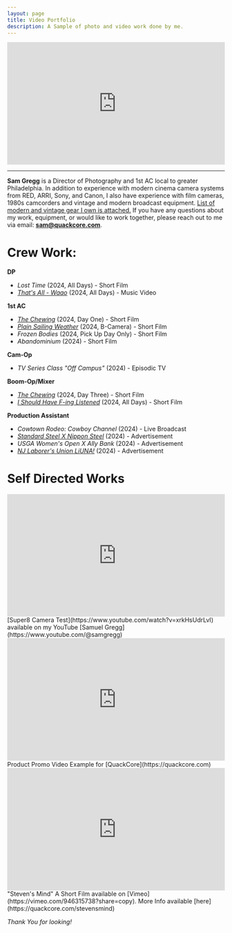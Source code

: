```yaml
---
layout: page
title: Video Portfolio
description: A Sample of photo and video work done by me.
---
```


<div style="padding:56.25% 0 0 0;position:relative;"><iframe src="https://player.vimeo.com/video/1014653908?title=0&amp;byline=0&amp;portrait=0&amp;badge=0&amp;autopause=0&amp;player_id=0&amp;app_id=58479" frameborder="0" allow="autoplay; fullscreen; picture-in-picture; clipboard-write" style="position:absolute;top:0;left:0;width:100%;height:100%;" title="Samuel Gregg Demo Reel 2024"></iframe></div><script src="https://player.vimeo.com/api/player.js"></script>

---
**Sam Gregg** is a Director of Photography and 1st AC local to greater Philadelphia. In addition to experience with modern cinema camera systems from RED, ARRI, Sony, and Canon, I also have experience with film cameras, 1980s camcorders and vintage and modern broadcast equipment. [List of modern and vintage gear I own is attached.](https://docs.google.com/document/d/1uJ9pmbqwla07XqOVKpPNCc3UcMvHipev543l-ObF4Yg/edit?usp=sharing) If you have any questions about my work, equipment, or would like to work together, please reach out to me via email: **sam@quackcore.com**.

# Crew Work:

**DP** 
+ *Lost Time* (2024, All Days) - Short Film
+ *[That's All - Waao](https://www.youtube.com/watch?v=LXKLg4VYLeQ)* (2024, All Days) - Music Video

**1st AC**
 + *[The Chewing](https://www.youtube.com/watch?v=y0CZ4Dg4rKU&t=426s)* (2024, Day One) - Short Film
 + *[Plain Sailing Weather](https://www.youtube.com/watch?v=MauyWK1eim0)* (2024, B-Camera) - Short Film
 + *Frozen Bodies* (2024, Pick Up Day Only) - Short Film
 + *Abandominium* (2024) - Short Film

**Cam-Op**
 + *TV Series Class "Off Campus"* (2024) - Episodic TV

**Boom-Op/Mixer**
 + *[The Chewing](https://www.youtube.com/watch?v=y0CZ4Dg4rKU&t=426s)* (2024, Day Three) - Short Film
 + *[I Should Have F-ing Listened](https://www.youtube.com/watch?v=tmx2EL5j9-g)* (2024, All Days) - Short Film

 **Production Assistant**
 + *Cowtown Rodeo: Cowboy Channel* (2024) - Live Broadcast
 + *[Standard Steel X Nippon Steel](https://youtu.be/R5kyxz1uEq4?si=bfvhHtnWDuDA1PAg)* (2024) - Advertisement
 + *USGA Women's Open X Ally Bank* (2024) - Advertisement
 + *[NJ Laborer's Union LiUNA!](https://www.instagram.com/p/C7h1t3lgApj/)* (2024) - Advertisement


# Self Directed Works
<div style="padding:56.25% 0 0 0;position:relative;"><iframe src="https://player.vimeo.com/video/880624289?badge=0&amp;autopause=0&amp;quality_selector=1&amp;player_id=0&amp;app_id=58479" frameborder="0" allow="autoplay; fullscreen; picture-in-picture" style="position:absolute;top:0;left:0;width:100%;height:100%;" title="Super8 Minolta XL400 Test Reel"></iframe></div><script src="https://player.vimeo.com/api/player.js"></script>
[Super8 Camera Test](https://www.youtube.com/watch?v=xrkHsUdrLvI) available on my YouTube [Samuel Gregg](https://www.youtube.com/@samgregg)

<div style="padding:56.25% 0 0 0;position:relative;"><iframe src="https://player.vimeo.com/video/989067972?badge=0&amp;autopause=0&amp;player_id=0&amp;app_id=58479" frameborder="0" allow="autoplay; fullscreen; picture-in-picture; clipboard-write" style="position:absolute;top:0;left:0;width:100%;height:100%;" title="Hitachi 1995 Broadcast Camera Sizzle Reel"></iframe></div><script src="https://player.vimeo.com/api/player.js"></script>
Product Promo Video Example for [QuackCore](https://quackcore.com)

<div style="padding:56.25% 0 0 0;position:relative;"><iframe src="https://player.vimeo.com/video/946315738?badge=0&amp;autopause=0&amp;player_id=0&amp;app_id=58479" frameborder="0" allow="autoplay; fullscreen; picture-in-picture; clipboard-write" style="position:absolute;top:0;left:0;width:100%;height:100%;" title="Steven's Mind"></iframe></div><script src="https://player.vimeo.com/api/player.js"></script>
"Steven's Mind" A Short Film available on [Vimeo](https://vimeo.com/946315738?share=copy). More Info available [here](https://quackcore.com/stevensmind)

*Thank You for looking!*
